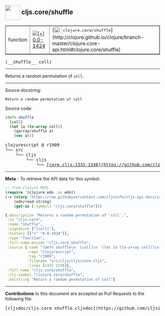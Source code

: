 ## <img width="48px" valign="middle" src="http://i.imgur.com/Hi20huC.png"> cljs.core/shuffle

 <table border="1">
<tr>

<td>function</td>
<td><a href="https://github.com/cljsinfo/cljs-api-docs/tree/0.0-1424"><img valign="middle" alt="[+] 0.0-1424" src="https://img.shields.io/badge/+-0.0--1424-lightgrey.svg"></a> </td>
<td>
[<img height="24px" valign="middle" src="http://i.imgur.com/1GjPKvB.png"> <samp>clojure.core/shuffle</samp>](http://clojure.github.io/clojure/branch-master/clojure.core-api.html#clojure.core/shuffle)
</td>
</tr>
</table>

 <samp>
(__shuffle__ coll)<br>
</samp>

---

Returns a random permutation of `coll`.

---



Source docstring:

```
Return a random permutation of coll
```

Source code:

```clj
(defn shuffle
  [coll]
  (let [a (to-array coll)]
    (garray/shuffle a)
    (vec a)))
```

 <pre>
clojurescript @ r1909
└── src
    └── cljs
        └── cljs
            └── <ins>[core.cljs:1331-1336](https://github.com/clojure/clojurescript/blob/r1909/src/cljs/cljs/core.cljs#L1331-L1336)</ins>
</pre>


---

__Meta__ - To retrieve the API data for this symbol:

```clj
;; from Clojure REPL
(require '[clojure.edn :as edn])
(-> (slurp "https://raw.githubusercontent.com/cljsinfo/cljs-api-docs/catalog/cljs-api.edn")
    (edn/read-string)
    (get-in [:symbols "cljs.core/shuffle"]))
```

```clj
{:description "Returns a random permutation of `coll`.",
 :ns "cljs.core",
 :name "shuffle",
 :signature ["[coll]"],
 :history [["+" "0.0-1424"]],
 :type "function",
 :full-name-encode "cljs.core_shuffle",
 :source {:code "(defn shuffle\n  [coll]\n  (let [a (to-array coll)]\n    (garray/shuffle a)\n    (vec a)))",
          :repo "clojurescript",
          :tag "r1909",
          :filename "src/cljs/cljs/core.cljs",
          :lines [1331 1336]},
 :full-name "cljs.core/shuffle",
 :clj-symbol "clojure.core/shuffle",
 :docstring "Return a random permutation of coll"}

```

---

__Contributions__ to this document are accepted as Pull Requests to the following file:

 <pre>
[cljsdoc/cljs.core_shuffle.cljsdoc](https://github.com/cljsinfo/cljs-api-docs/blob/master/cljsdoc/cljs.core_shuffle.cljsdoc)
</pre>

